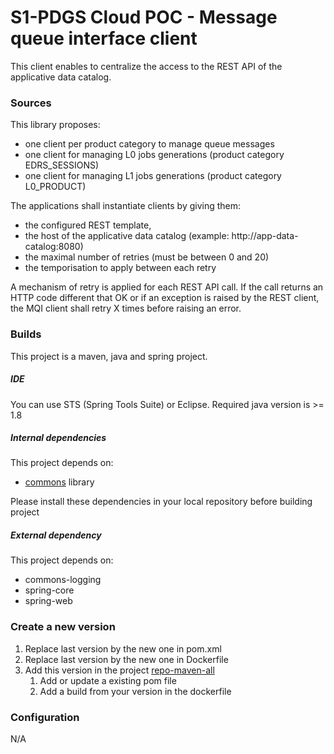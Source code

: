S1-PDGS Cloud POC - Message queue interface client
=========================================

This client enables to centralize the access to the REST API of the applicative data catalog.

### Sources

This library proposes:
* one client per product category to manage queue messages
* one client for managing L0 jobs generations (product category EDRS_SESSIONS)
* one client for managing L1 jobs generations (product category L0_PRODUCT)

The applications shall instantiate clients by giving them:
* the configured REST template,
* the host of the applicative data catalog (example: http://app-data-catalog:8080)
* the maximal number of retries (must be between 0 and 20)
* the temporisation to apply between each retry

A mechanism of retry is applied for each REST API call. If the call returns an HTTP code different that OK or if an exception is raised by the REST client, the MQI client shall retry X times before raising an error.

### Builds

This project is a maven, java and spring project.

##### IDE

You can use STS (Spring Tools Suite) or Eclipse.
Required java version is >= 1.8

##### Internal dependencies

This project depends on:
* [commons](https://conf.geohub.space/wo7/lib-commons) library

Please install these dependencies in your local repository before building project

##### External dependency

This project depends on:
* commons-logging
* spring-core
* spring-web

### Create a new version

1. Replace last version by the new one in pom.xml
2. Replace last version by the new one in Dockerfile
3. Add this version in the project [repo-maven-all](https://conf.geohub.space/wo7/repo-maven-all)
   1. Add or update a existing pom file
   2. Add a build from your version in the dockerfile

### Configuration

N/A